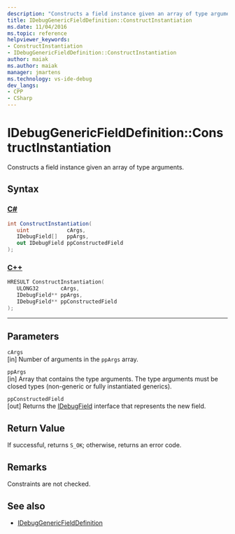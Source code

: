 ```yaml
---
description: "Constructs a field instance given an array of type arguments."
title: IDebugGenericFieldDefinition::ConstructInstantiation
ms.date: 11/04/2016
ms.topic: reference
helpviewer_keywords:
- ConstructInstantiation
- IDebugGenericFieldDefinition::ConstructInstantiation
author: maiak
ms.author: maiak
manager: jmartens
ms.technology: vs-ide-debug
dev_langs:
- CPP
- CSharp
---
```

# IDebugGenericFieldDefinition::ConstructInstantiation

Constructs a field instance given an array of type arguments.

## Syntax

### [C#](#tab/csharp)
```csharp
int ConstructInstantiation(
   uint            cArgs,
   IDebugField[]   ppArgs,
   out IDebugField ppConstructedField
);
```
### [C++](#tab/cpp)
```cpp
HRESULT ConstructInstantiation(
   ULONG32       cArgs,
   IDebugField** ppArgs,
   IDebugField** ppConstructedField
);
```
---

## Parameters
`cArgs`\
[in] Number of arguments in the `ppArgs` array.

`ppArgs`\
[in] Array that contains the type arguments. The type arguments must be closed types (non-generic or fully instantiated generics).

`ppConstructedField`\
[out] Returns the [IDebugField](../../../extensibility/debugger/reference/idebugfield.md) interface that represents the new field.

## Return Value
 If successful, returns `S_OK`; otherwise, returns an error code.

## Remarks
 Constraints are not checked.

## See also
- [IDebugGenericFieldDefinition](../../../extensibility/debugger/reference/idebuggenericfielddefinition.md)
